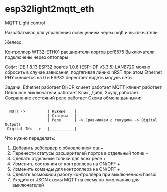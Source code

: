 # esp32light2mqtt_eth
MQTT Light control

Разрабатывал для управления освещением через mqtt и выключатели
   
   Железо:
   
   Контроллер WT32-ETH01
   расширители портов pcf8575
   Выключатели подключены через оптопары
   
   Софт:
   IDE 1.8.13
   ESP32 boards 1.0.6 (ESP-IDF v3.3.5)
   LAN8720 можно сбросить в случае зависания, подтягивая линию nRST
   при этом Ethernet PHY меняется на 0 и ESP32 перестает видеть модуль сети
   
   Задачи:
   Ethetnet работает
   DHCP клиент работает
   MQTT клиент работает
   Debounce выключатели работает
   Клик, Дабл, Хоулд работает
   Сохранение состояний реле работает
    Схема обмена данными:
    
                        ___________
      MQTT ->          | Нужные    |
                       | Статусы   |
                       | Реле      | -> Сравниваем с текущими -> Digital Outputs
     Digital INs  ->   |___________|
     
     
Что нужно переделать:
1. Добавить вебсервер с обновлением ota +
2. Перенести статусы расширителей портов в отдельный топик +
3. Сделать отдельные топики для всех реле +
4. Изменить состояния от контроллера на ON/OFF +
5. Изменить команды для контроллера на ON/OFF +
6. Сделать возможной работу контроллера при выключенном hassio
7. Уходим от JSON схемы MQTT на схему по-умолчанию для выключателей
